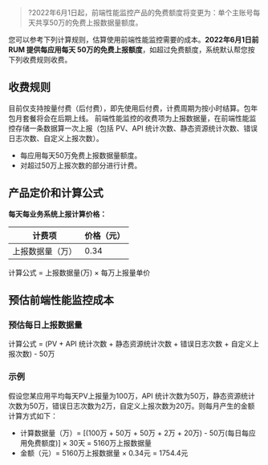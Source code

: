>?2022年6月1日起，前端性能监控产品的免费额度将变更为：单个主账号每天共享50万的免费上报数据量额度。

您可以参考下列计算规则，估算使用前端性能监控需要的成本。**2022年6月1日前 RUM 提供每应用每天 50万的免费上报额度**，如超过免费额度，系统默认帮您按下列收费规则收费。

## 收费规则
目前仅支持按量付费（后付费），即先使用后付费，计费周期为按小时结算。包年包月套餐将会在后期上线。
前端性能监控的收费项为上报数据量，在前端性能监控存储一条数据算一次上报（包括 PV、API 统计次数、静态资源统计次数、错误日志次数、自定义上报次数）。
- 每应用每天50万免费上报数据量额度。
- 对超过50万上报次数的部分进行计费。


## 产品定价和计算公式
**每天每业务系统上报计算价格：**

| 计费项 | 价格（元） |
|---------|---------|
|上报数据量（万）|0.34|


计算公式 = 上报数据量(万) × 每万上报量单价


## 预估前端性能监控成本
### 预估每日上报数据量
计算公式 = (PV + API 统计次数 + 静态资源统计次数 + 错误日志次数 + 自定义上报次数) - 50万

### 示例
假设您某应用平均每天PV上报量为100万，API 统计次数为50万，静态资源统计次数为50万，错误日志次数为2万，自定义上报次数为20万。则每月产生的金额计算方式如下：
- 计算数据量（万）= [(100万 + 50万 + 50万 + 2万 + 20万) - 50万(每日每应用免费额度)] × 30天 = 5160万上报数据量
- 金额（元）= 5160万上报数据量 × 0.34元 = 1754.4元
